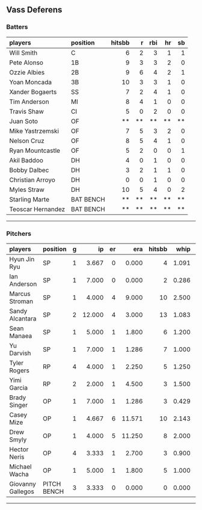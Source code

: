 ## Vass Deferens

### Batters

 
|players           |position  | hitsbb|  r| rbi| hr| sb| 
|:-----------------|:---------|------:|--:|---:|--:|--:| 
|Will Smith        |C         |      6|  2|   3|  1|  1| 
|Pete Alonso       |1B        |      9|  3|   3|  2|  0| 
|Ozzie Albies      |2B        |      9|  6|   4|  2|  1| 
|Yoan Moncada      |3B        |     10|  3|   3|  1|  0| 
|Xander Bogaerts   |SS        |      7|  2|   4|  1|  0| 
|Tim Anderson      |MI        |      8|  4|   1|  0|  0| 
|Travis Shaw       |CI        |      5|  0|   2|  0|  0| 
|Juan Soto         |OF        |     **| **|  **| **| **| 
|Mike Yastrzemski  |OF        |      7|  5|   3|  2|  0| 
|Nelson Cruz       |OF        |      8|  5|   4|  1|  0| 
|Ryan Mountcastle  |OF        |      5|  2|   0|  0|  1| 
|Akil Baddoo       |DH        |      4|  0|   1|  0|  0| 
|Bobby Dalbec      |DH        |      3|  2|   1|  1|  0| 
|Christian Arroyo  |DH        |      0|  0|   1|  0|  0| 
|Myles Straw       |DH        |     10|  5|   4|  0|  2| 
|Starling Marte    |BAT BENCH |     **| **|  **| **| **| 
|Teoscar Hernandez |BAT BENCH |     **| **|  **| **| **| 


* * *

### Pitchers

 
|players           |position    |  g|     ip| er|    era| hitsbb|  whip| so|  w| sv| 
|:-----------------|:-----------|--:|------:|--:|------:|------:|-----:|--:|--:|--:| 
|Hyun Jin Ryu      |SP          |  1|  3.667|  0|  0.000|      4| 1.091|  5|  0|  0| 
|Ian Anderson      |SP          |  1|  7.000|  0|  0.000|      2| 0.286|  8|  1|  0| 
|Marcus Stroman    |SP          |  1|  4.000|  4|  9.000|     10| 2.500|  4|  0|  0| 
|Sandy Alcantara   |SP          |  2| 12.000|  4|  3.000|     13| 1.083|  8|  1|  0| 
|Sean Manaea       |SP          |  1|  5.000|  1|  1.800|      6| 1.200|  6|  1|  0| 
|Yu Darvish        |SP          |  1|  7.000|  1|  1.286|      7| 1.000|  9|  1|  0| 
|Tyler Rogers      |RP          |  4|  4.000|  1|  2.250|      5| 1.250|  1|  0|  1| 
|Yimi Garcia       |RP          |  2|  2.000|  1|  4.500|      3| 1.500|  0|  0|  0| 
|Brady Singer      |OP          |  1|  7.000|  1|  1.286|      3| 0.429|  8|  1|  0| 
|Casey Mize        |OP          |  1|  4.667|  6| 11.571|     10| 2.143|  1|  0|  0| 
|Drew Smyly        |OP          |  1|  4.000|  5| 11.250|      8| 2.000|  4|  0|  0| 
|Hector Neris      |OP          |  4|  3.333|  1|  2.700|      3| 0.900|  3|  0|  3| 
|Michael Wacha     |OP          |  1|  5.000|  1|  1.800|      5| 1.000|  2|  0|  0| 
|Giovanny Gallegos |PITCH BENCH |  3|  3.333|  0|  0.000|      0| 0.000|  2|  0|  1| 


* * *


